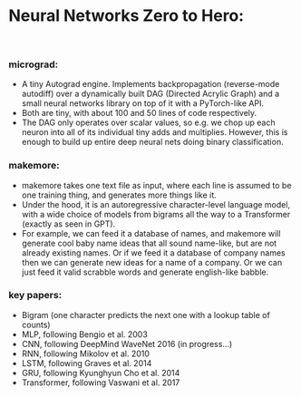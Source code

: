 <h1>Neural Networks Zero to Hero:</h1><br>
<h3>micrograd:</h3>
<ul>
  <li>A tiny Autograd engine. Implements backpropagation (reverse-mode autodiff) over a dynamically built DAG (Directed Acrylic Graph) and a small neural networks library on top of it with a PyTorch-like API.</li>
  <li>Both are tiny, with about 100 and 50 lines of code respectively.</li>
  <li>The DAG only operates over scalar values, so e.g. we chop up each neuron into all of its individual tiny adds and multiplies. However, this is enough to build up entire deep neural nets doing binary classification.</li>
</ul>
<h3>makemore:</h3>
<ul>
    <li> makemore takes one text file as input, where each line is assumed to be one training thing, and generates more things like it.</li>
    <li> Under the hood, it is an autoregressive character-level language model, with a wide choice of models from bigrams all the way to a Transformer (exactly as seen in GPT).</li>
    <li> For example, we can feed it a database of names, and makemore will generate cool baby name ideas that all sound name-like, but are not already existing names. Or if we feed it a database of company names then we can generate new ideas for a name of a company. Or we can just feed it valid scrabble words and generate english-like babble.</li>
</ul>

<h3>key papers:</h3>
<ul>
  <li> Bigram (one character predicts the next one with a lookup table of counts)</li>
  <li> MLP, following Bengio et al. 2003</li>
  <li> CNN, following DeepMind WaveNet 2016 (in progress...)</li>
  <li> RNN, following Mikolov et al. 2010</li>
  <li> LSTM, following Graves et al. 2014</li>
  <li> GRU, following Kyunghyun Cho et al. 2014</li>
  <li> Transformer, following Vaswani et al. 2017</li>
</ul>
